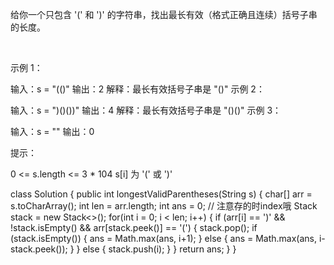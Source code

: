 给你一个只包含 '(' 和 ')' 的字符串，找出最长有效（格式正确且连续）括号子串的长度。

 

示例 1：

输入：s = "(()"
输出：2
解释：最长有效括号子串是 "()"
示例 2：

输入：s = ")()())"
输出：4
解释：最长有效括号子串是 "()()"
示例 3：

输入：s = ""
输出：0
 

提示：

0 <= s.length <= 3 * 104
s[i] 为 '(' 或 ')'



class Solution {
    public int longestValidParentheses(String s) {
        char[] arr = s.toCharArray();
        int len = arr.length;
        int ans = 0;
        // 注意存的时index哦
        Stack<Integer> stack = new Stack<>();
        for(int i = 0; i < len; i++) {
            if (arr[i] == ')' && !stack.isEmpty() && arr[stack.peek()] == '(') {
                stack.pop();
                if (stack.isEmpty()) {
                    ans = Math.max(ans, i+1);
                } else {
                    ans = Math.max(ans, i-stack.peek());
                }
            }  else {
                stack.push(i);
            }
        }
        return ans;
    }
}